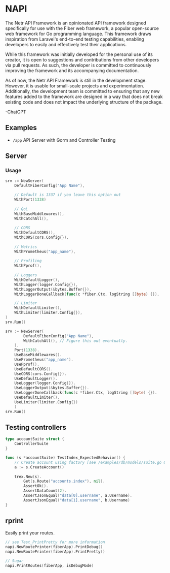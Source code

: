 # NAPI
The Netr API Framework is an opinionated API framework designed specifically for use with the Fiber web framework, a popular open-source web framework for Go programming language. This framework draws inspiration from Laravel's end-to-end testing capabilities, enabling developers to easily and effectively test their applications.

While this framework was initially developed for the personal use of its creator, it is open to suggestions and contributions from other developers via pull requests. As such, the developer is committed to continuously improving the framework and its accompanying documentation.

As of now, the Netr API Framework is still in the development stage. However, it is usable for small-scale projects and experimentation. Additionally, the development team is committed to ensuring that any new features added to the framework are designed in a way that does not break existing code and does not impact the underlying structure of the package.

-ChatGPT

## Examples
- `/app` API Server with Gorm and Controller Testing

## Server

### Usage
```go
srv := NewServer(
    DefaultFiberConfig("App Name"),

    // Default is 1337 if you leave this option out
    WithPort(1338)
	
    // QoL
    WithBaseMiddlewares(),
    WithCatchAll(),
	
    // CORS
    WithDefaultCORS(),
    WithCORS(cors.Config{}),
	
    // Metrics
    WithPrometheus("app_name"),
	
    // Profiling
    WithPprof(),
	
    // Loggers
    WithDefaultLogger(),
    WithLogger(logger.Config{}),
    WithLoggerOutput(&bytes.Buffer{}),
    WithLoggerDoneCallback(func(c *fiber.Ctx, logString []byte) {}),

    // Limiter
    WithDefaultLimiter(),
    WithLimiter(limiter.Config{}),
)
srv.Run()
```

```go
srv := NewServer(
	    DefaultFiberConfig("App Name"),
	    WithCatchAll(), // Figure this out eventually.
	).
	Port(1338).
	UseBaseMiddlewares().
	UsePrometheus("app_name").
	UsePprof().
	UseDefaultCORS().
	UseCORS(cors.Config{}).
	UseDefaultLogger().
	UseLogger(logger.Config{}).
	UseLoggerOutput(&bytes.Buffer{}).
	UseLoggerDoneCallback(func(c *fiber.Ctx, logString []byte) {}).
	UseDefaultLimiter().
	UseLimiter(limiter.Config{})
    )
srv.Run()
```

## Testing controllers
```go 
type accountSuite struct {
    ControllerSuite
}

func (s *accountSuite) TestIndex_ExpectedBehavior() {
    // Create account using factory [see /examples/db/models/suite.go & /factory]
    a := s.CreateAccount()
    
    trex.New(s).
        Get(s.Route("accounts.index"), nil).
        AssertOk().
        AssertDataCount(2).
        AssertJsonEqual("data[0].username", a.Username).
        AssertJsonEqual("data[1].username", b.Username)
}
```

## rprint
Easily print your routes.

```go
// see Test_PrintPretty for more information
napi.NewRoutePrinter(fiberApp).PrintDebug()
napi.NewRoutePrinter(fiberApp).PrintPretty()

// Sugar
napi.PrintRoutes(fiberApp, isDebugMode)
```